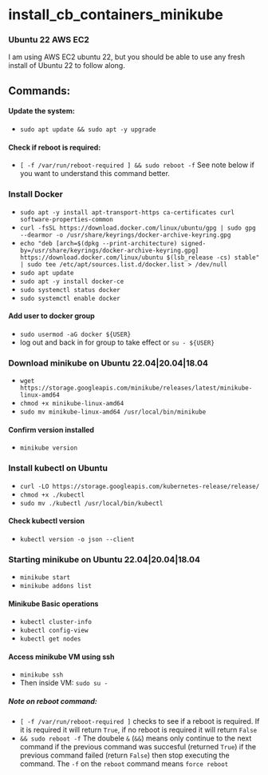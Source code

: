 # install_cb_containers_minikube

### Ubuntu 22 AWS EC2
I am using AWS EC2 ubuntu 22, but you should be able to use any fresh install of Ubuntu 22 to follow along.

## Commands: 
#### Update the system:
- `sudo apt update && sudo apt -y upgrade`
#### Check if reboot is required: 
- `[ -f /var/run/reboot-required ] && sudo reboot -f`  See note below if you want to understand this command better. 

### Install Docker
- `sudo apt -y install apt-transport-https ca-certificates curl software-properties-common`
- `curl -fsSL https://download.docker.com/linux/ubuntu/gpg | sudo gpg --dearmor -o /usr/share/keyrings/docker-archive-keyring.gpg`
- `echo "deb [arch=$(dpkg --print-architecture) signed-by=/usr/share/keyrings/docker-archive-keyring.gpg] https://download.docker.com/linux/ubuntu $(lsb_release -cs) stable" | sudo tee /etc/apt/sources.list.d/docker.list > /dev/null`
- `sudo apt update`
- `sudo apt -y install docker-ce`
- `sudo systemctl status docker`
- `sudo systemctl enable docker`
#### Add user to docker group
- `sudo usermod -aG docker ${USER}`
- log out and back in for group to take effect or `su - ${USER}`

### Download minikube on Ubuntu 22.04|20.04|18.04
- `wget https://storage.googleapis.com/minikube/releases/latest/minikube-linux-amd64`
- `chmod +x minikube-linux-amd64`
- `sudo mv minikube-linux-amd64 /usr/local/bin/minikube`
#### Confirm version installed
- `minikube version`

### Install kubectl on Ubuntu
- `curl -LO https://storage.googleapis.com/kubernetes-release/release/`
- `chmod +x ./kubectl`
- `sudo mv ./kubectl /usr/local/bin/kubectl`
#### Check kubectl version
- `kubectl version -o json --client`

### Starting minikube on Ubuntu 22.04|20.04|18.04
- `minikube start`
- `minikube addons list`
#### Minikube Basic operations
- `kubectl cluster-info`
- `kubectl config-view`
- `kubectl get nodes`
#### Access minikube VM using ssh
- `minikube ssh`
- Then inside VM: `sudo su -`





##### Note on reboot command:
- `[ -f /var/run/reboot-required ]` checks to see if a reboot is required. If it is required it will return `True`, if no reboot is required it will return `False`
-  `&& sudo reboot -f` The doubele `&` (`&&`) means only continue to the next command if the previous command was succesful (returned `True`) if the previous command failed (return `False`) then stop executing the command. The `-f` on the `reboot` command means `force reboot`
